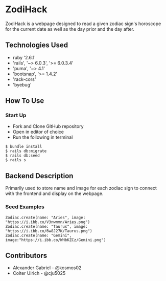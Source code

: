 # ZodiHack

ZodiHack is a webpage designed to read a given zodiac sign's horoscope for the current date as well as the day prior and the day after.

## Technologies Used

* ruby '2.6.1'
* 'rails', '~> 6.0.3', '>= 6.0.3.4'
* 'puma', '~> 4.1'
* 'bootsnap', '>= 1.4.2'
* 'rack-cors'
* 'byebug'

## How To Use

### Start Up

* Fork and Clone GitHub repository
* Open in editor of choice
* Run the following in terminal
```
$ bundle install
$ rails db:migrate
$ rails db:seed
$ rails s
```
## Backend Description

Primarily used to store name and image for each zodiac sign to connect with the frontend and display on the webpage.


### Seed Examples

```
Zodiac.create(name: "Aries", image: "https://i.ibb.co/V3nwmmn/Aries.png")
Zodiac.create(name: "Taurus", image: "https://i.ibb.co/6w8J27K/Taurus.png")
Zodiac.create(name: "Gemini", image:"https://i.ibb.co/WHbKZCz/Gemini.png")
```

## Contributors

* Alexander Gabriel - @kosmos02
* Colter Ulrich - @cju5025